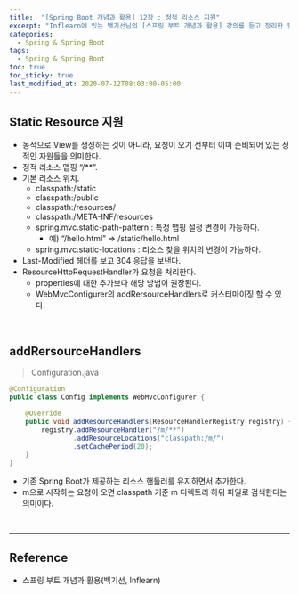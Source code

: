 ```yaml
---
title:  "[Spring Boot 개념과 활용] 12장 : 정적 리소스 지원"
excerpt: "Inflearn에 있는 백기선님의 [스프링 부트 개념과 활용] 강의를 듣고 정리한 필기이다."
categories:
  - Spring & Spring Boot
tags:
  - Spring & Spring Boot
toc: true
toc_sticky: true
last_modified_at: 2020-07-12T08:03:00-05:00
---
```


## Static Resource 지원

* 동적으로 View를 생성하는 것이 아니라, 요청이 오기 전부터 이미 준비되어 있는 정적인 자원들을 의미한다.
* 정적 리소스 맵핑 “/\*\*”.
* 기본 리소스 위치.
  * classpath:/static
  * classpath:/public
  * classpath:/resources/
  * classpath:/META-INF/resources
  * spring.mvc.static-path-pattern : 특정 맵핑 설정 변경이 가능하다.
    * 예) “/hello.html” => /static/hello.html
  * spring.mvc.static-locations : 리소스 찾을 위치의 변경이 가능하다.
* Last-Modified 헤더를 보고 304 응답을 보낸다.
* ResourceHttpRequestHandler가 요청을 처리한다.
  * properties에 대한 추가보다 해당 방법이 권장된다.
  * WebMvcConfigurer의 addRersourceHandlers로 커스터마이징 할 수 있다.

<br>

## addRersourceHandlers

> Configuration.java

```java
@Configuration
public class Config implements WebMvcConfigurer {

    @Override
    public void addResourceHandlers(ResourceHandlerRegistry registry) {
        registry.addResourceHandler("/m/**")
                .addResourceLocations("classpath:/m/")
                .setCachePeriod(20);
    }
}
```

* 기존 Spring Boot가 제공하는 리소스 핸들러를 유지하면서 추가한다.
* m으로 시작하는 요청이 오면 classpath 기준 m 디렉토리 하위 파일로 검색한다는 의미이다.

<br>

---

## Reference

* 스프링 부트 개념과 활용(백기선, Inflearn)
